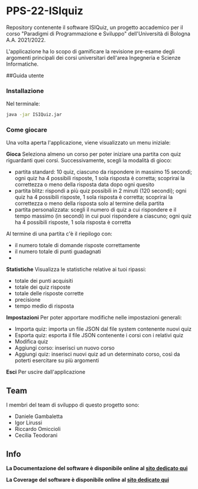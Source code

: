 # PPS-22-ISIquiz

Repository contenente il software ISIQuiz, un progetto accademico per il corso "Paradigmi di Programmazione e Sviluppo" dell'Università di Bologna A.A. 2021/2022.

L'applicazione ha lo scopo di gamificare la revisione pre-esame degli argomenti principali dei corsi universitari dell'area Ingegneria e Scienze Informatiche.

##Guida utente

### Installazione
Nel terminale:
```bash
java -jar ISIQuiz.jar
```

### Come giocare
Una volta aperta l'applicazione, viene visualizzato un menu iniziale:

__Gioca__
Seleziona almeno un corso per poter iniziare una partita con quiz riguardanti quei corsi.
Successivamente, scegli la modalità di gioco:
- partita standard: 10 quiz, ciascuno da rispondere in massimo 15 secondi; ogni quiz ha 4 possibili risposte, 1 sola risposta è corretta; scoprirai la correttezza o meno della risposta data dopo ogni quesito
- partita blitz: rispondi a più quiz possibili in 2 minuti (120 secondi); ogni quiz ha 4 possibili risposte, 1 sola risposta è corretta; scoprirai la correttezza o meno della risposta solo al termine della partita
- partita personalizzata: scegli il numero di quiz a cui rispondere e il tempo massimo (in secondi) in cui puoi rispondere a ciascuno; ogni quiz ha 4 possibili risposte, 1 sola risposta è corretta

Al termine di una partita c'è il riepilogo con: 
- il numero totale di domande risposte correttamente
- il numero totale di punti guadagnati
- 

__Statistiche__
Visualizza le statistiche relative ai tuoi ripassi:
- totale dei punti acquisiti
- totale dei quiz risposte
- totale delle risposte corrette
- precisione
- tempo medio di risposta

__Impostazioni__
Per poter apportare modifiche nelle impostazioni generali:
- Importa quiz: importa un file JSON dal file system contenente nuovi quiz
- Esporta quiz: esporta il file JSON contenente i corsi con i relativi quiz
- Modifica quiz
- Aggiungi corso: inserisci un nuovo corso
- Aggiungi quiz: inserisci nuovi quiz ad un determinato corso, così da poterti esercitare su più argomenti

__Esci__
Per uscire dall'applicazione

## Team

I membri del team di sviluppo di questo progetto sono:
- Daniele Gambaletta
- Igor Lirussi
- Riccardo Omiccioli
- Cecilia Teodorani

## Info

**La Documentazione del software è disponibile online al [sito dedicato qui](https://isiquiz.github.io/PPS-22-isiquiz/docs/ "Documentazione")** <br>

**La Coverage del software è disponibile online al [sito dedicato qui](https://isiquiz.github.io/PPS-22-isiquiz/coverage/ "Coverage")** <br>